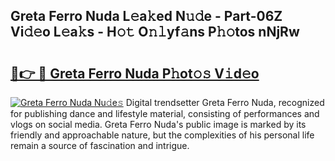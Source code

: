 ## Greta Ferro Nuda L𝚎a𝚔ed N𝚞𝚍e - Part-06Z Vi𝚍𝚎o L𝚎a𝚔s - H𝚘𝚝 O𝚗𝚕yf𝚊ns P𝚑𝚘tos nNjRw

# <h2><a href="http://kf6boo.oniu.top/?m=Greta+Ferro+Nuda">🔗👉 🔴 Greta Ferro Nuda P𝚑ot𝚘𝚜 V𝚒d𝚎o</a></h2>

[![Greta Ferro Nuda Nu𝚍e𝚜](https://i.imgur.com/0qMVB7G.gif)](http://kf6boo.oniu.top/?m=Greta+Ferro+Nuda)
Digital trendsetter Greta Ferro Nuda, recognized for publishing dance and lifestyle material, consisting of performances and vlogs on social media. Greta Ferro Nuda's public image is marked by its friendly and approachable nature, but the complexities of his personal life remain a source of fascination and intrigue.  
